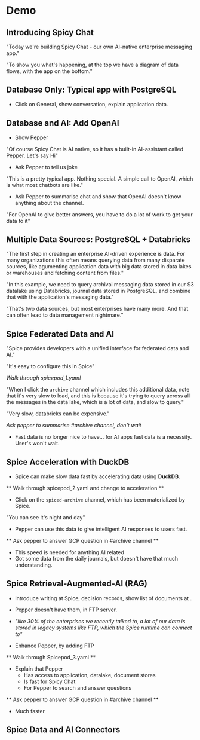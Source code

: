 # Demo

## Introducing Spicy Chat

"Today we're building Spicy Chat - our own AI-native enterprise messaging app."

"To show you what's happening, at the top we have a diagram of data flows, with the app on the bottom."

## Database Only: Typical app with PostgreSQL

- Click on General, show conversation, explain application data.

## Database and AI: Add OpenAI

- Show Pepper

"Of course Spicy Chat is AI native, so it has a built-in AI-assistant called Pepper. Let's say Hi"

- Ask Pepper to tell us joke

"This is a pretty typical app. Nothing special. A simple call to OpenAI, which is what most chatbots are like."

- Ask Pepper to summarise chat and show that OpenAI doesn't know anything about the channel.

"For OpenAI to give better answers, you have to do a lot of work to get your data to it"

## Multiple Data Sources: PostgreSQL + Databricks

"The first step in creating an enterprise AI-driven experience is data. For many organizations this often means querying data from many disparate sources, like agumenting application data with big data stored in data lakes or warehouses and fetching content from files."

"In this example, we need to query archival messaging data stored in our S3 datalake using Databricks, journal data stored in PostgreSQL, and combine that with the application's messaging data."

"That's two data sources, but most enterprises have many more. And that can often lead to data management nightmare."

## Spice Federated Data and AI

"Spice provides developers with a unified interface for federated data and AI."

"It's easy to configure this in Spice"

_Walk through spicepod_1.yaml_

"When I click the `archive` channel which includes this additional data, note that it's very slow to load, and this is because it's trying to query across all the messages in the data lake, which is a lot of data, and slow to query."

"Very slow, databricks can be expensive."

_Ask pepper to summarise #archive channel, don't wait_

- Fast data is no longer nice to have... for AI apps fast data is a necessity. User's won't wait.

<!-- [Spicepod One](./spicepod_1.yaml) -->

## Spice Acceleration with DuckDB

- Spice can make slow data fast by accelerating data using **DuckDB**.

** Walk through spicepod_2.yaml and change to acceleration **

- Click on the `spiced-archive` channel, which has been materialized by Spice.

"You can see it's night and day"

- Pepper can use this data to give intelligent AI responses to users fast.

** Ask pepper to answer GCP question in #archive channel **

- This speed is needed for anything AI related
- Got some data from the daily journals, but doesn't have that much understanding.

<!-- [Spicepod Two](./spicepod_2.yaml) -->

## Spice Retrieval-Augmented-AI (RAG)

- Introduce writing at Spice, decision records, show list of documents at []().
- Pepper doesn't have them, in FTP server.
- _"like 30% of the enterprises we recently talked to, a lot of our data is stored in legacy systems like FTP, which the Spice runtime can connect to"_

- Enhance Pepper, by adding FTP

** Walk through Spicepod_3.yaml **

- Explain that Pepper
  - Has access to application, datalake, document stores
  - Is fast for Spicy Chat
  - For Pepper to search and answer questions

** Ask pepper to answer GCP question in #archive channel **

- Much faster
<!-- [Spicepod Three](./spicepod_3.yaml) -->

## Spice Data and AI Connectors
